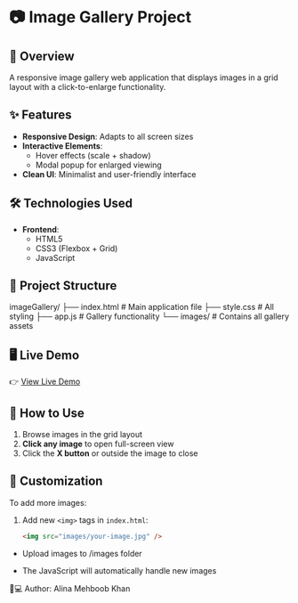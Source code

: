 # 📷 Image Gallery Project

## 📌 Overview
A responsive image gallery web application that displays images in a grid layout with a click-to-enlarge functionality.

## ✨ Features
- **Responsive Design**: Adapts to all screen sizes
- **Interactive Elements**:
  - Hover effects (scale + shadow)
  - Modal popup for enlarged viewing
- **Clean UI**: Minimalist and user-friendly interface

## 🛠️ Technologies Used
- **Frontend**:
  - HTML5
  - CSS3 (Flexbox + Grid)
  - JavaScript

## 📂 Project Structure
imageGallery/
├── index.html # Main application file
├── style.css # All styling
├── app.js # Gallery functionality
└── images/ # Contains all gallery assets

## 🖥️ Live Demo  
👉 [View Live Demo](https://alinamehboobkhan.github.io/imageGallery/)

## 🚀 How to Use
1. Browse images in the grid layout
2. **Click any image** to open full-screen view
3. Click the **X button** or outside the image to close

## 🔧 Customization
To add more images:
1. Add new `<img>` tags in `index.html`:
   ```html
   <img src="images/your-image.jpg" />
- Upload images to /images folder

- The JavaScript will automatically handle new images

👩💻 Author: Alina Mehboob Khan

 
